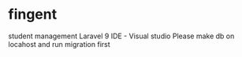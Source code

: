 # fingent
student management
Laravel 9
IDE - Visual studio
Please make db on locahost and run migration first
